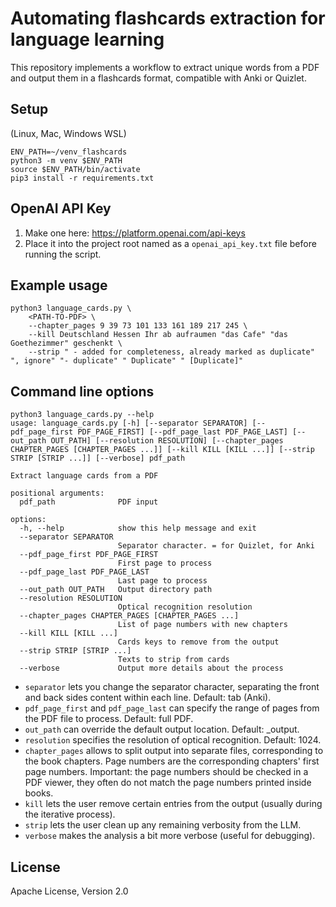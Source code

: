 # Automating flashcards extraction for language learning

This repository implements a workflow to extract unique words from a PDF and output them in a flashcards format, compatible with Anki or Quizlet.

## Setup

(Linux, Mac, Windows WSL)

```shell
ENV_PATH=~/venv_flashcards
python3 -m venv $ENV_PATH
source $ENV_PATH/bin/activate 
pip3 install -r requirements.txt
```

## OpenAI API Key

1. Make one here: https://platform.openai.com/api-keys
2. Place it into the project root named as a `openai_api_key.txt` file before running the script.

## Example usage

```shell
python3 language_cards.py \
    <PATH-TO-PDF> \
    --chapter_pages 9 39 73 101 133 161 189 217 245 \
    --kill Deutschland Hessen Ihr ab aufraumen "das Cafe" "das Goethezimmer" geschenkt \
    --strip " - added for completeness, already marked as duplicate" ", ignore" "- duplicate" " Duplicate" " [Duplicate]"
```

## Command line options

```shell
python3 language_cards.py --help
usage: language_cards.py [-h] [--separator SEPARATOR] [--pdf_page_first PDF_PAGE_FIRST] [--pdf_page_last PDF_PAGE_LAST] [--out_path OUT_PATH] [--resolution RESOLUTION] [--chapter_pages CHAPTER_PAGES [CHAPTER_PAGES ...]] [--kill KILL [KILL ...]] [--strip STRIP [STRIP ...]] [--verbose] pdf_path

Extract language cards from a PDF

positional arguments:
  pdf_path              PDF input

options:
  -h, --help            show this help message and exit
  --separator SEPARATOR
                        Separator character. = for Quizlet, for Anki
  --pdf_page_first PDF_PAGE_FIRST
                        First page to process
  --pdf_page_last PDF_PAGE_LAST
                        Last page to process
  --out_path OUT_PATH   Output directory path
  --resolution RESOLUTION
                        Optical recognition resolution
  --chapter_pages CHAPTER_PAGES [CHAPTER_PAGES ...]
                        List of page numbers with new chapters
  --kill KILL [KILL ...]
                        Cards keys to remove from the output
  --strip STRIP [STRIP ...]
                        Texts to strip from cards
  --verbose             Output more details about the process
```

- `separator` lets you change the separator character, separating the front and back sides content within each line. Default: tab (Anki).
- `pdf_page_first` and `pdf_page_last` can specify the range of pages from the PDF file to process. Default: full PDF.
- `out_path` can override the default output location. Default: <PDF-PATH>_output.
- `resolution` specifies the resolution of optical recognition. Default: 1024.
- `chapter_pages` allows to split output into separate files, corresponding to the book chapters. Page numbers are the corresponding chapters' first page numbers. Important: the page numbers should be checked in a PDF viewer, they often do not match the page numbers printed inside books.
- `kill` lets the user remove certain entries from the output (usually during the iterative process).
- `strip` lets the user clean up any remaining verbosity from the LLM.
- `verbose` makes the analysis a bit more verbose (useful for debugging).

## License

Apache License, Version 2.0